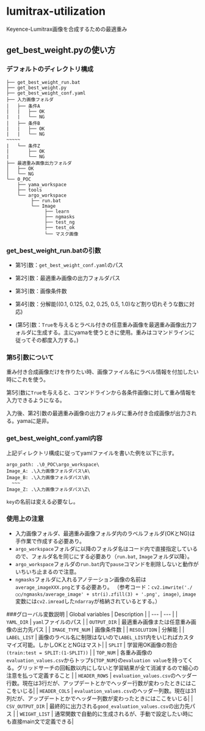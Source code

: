 # lumitrax-utilization
Keyence-Lumitrax画像を合成するための最適重み

## get_best_weight.pyの使い方
### デフォルトのディレクトリ構成
```
├── get_best_weight_run.bat
├── get_best_weight.py
├── get_best_weight_conf.yaml
├── 入力画像フォルダ
│   ├── 条件A
|   |   ├── OK
|   |   └── NG
│   ├── 条件B
|   |   ├── OK
|   |   └── NG
~~~~~
|   └── 条件Z
|       ├── OK
|       └── NG
├── 最適重み画像出力フォルダ
│   ├── OK
│   └── NG
└── 0_POC
    ├── yama_workspace
    ├── tools
    └── argo_workspace
         ├── run.bat
         └── Image
              ├── learn
              ├── ngmasks
              ├── test_ng
              ├── test_ok
              └── マスク画像
```
### get_best_weight_run.batの引数
* 第1引数：`get_best_weight_conf.yaml`のパス

* 第2引数：最適重み画像の出力フォルダパス

* 第3引数：画像条件数

* 第4引数：分解能((0.1, 0.125, 0.2, 0.25, 0.5, 1.0)など割り切れそうな数に対応)

* (第5引数：`True`を与えるとラベル付きの任意重み画像を最適重み画像出力フォルダに生成する。主にyamaを使うときに使用。重みはコマンドラインに従ってその都度入力する。)

### 第5引数について
重み付き合成画像だけを作りたい時、画像ファイル名にラベル情報を付加したい時にこれを使う。

第5引数に`True`を与えると、コマンドラインから各条件画像に対して重み情報を入力できるようになる。

入力後、第2引数の最適重み画像の出力フォルダに重み付き合成画像が出力される。yamaに是非。

### get_best_weight_conf.yaml内容
上記ディレクトリ構成に従ってyamlファイルを書いた例を以下に示す。
```
argo_path: .\0_POC\argo_workspace\
Image_A: .\入力画像フォルダパス\A\
Image_B: .\入力画像フォルダパス\B\
  ~~~
Image_Z: .\入力画像フォルダパス\Z\

```
`key`の名前は変える必要なし。
### 使用上の注意
* 入力画像フォルダ、最適重み画像フォルダ内のラベルフォルダ(OKとNG)は手作業で作成する必要あり。
* `argo_workspace`フォルダに以降のフォルダ名はコード内で直接指定しているので、フォルダ名を同じにする必要あり（`run.bat`, `Image`フォルダ以降）。
* `argo_workspace`フォルダの`run.bat`内で`pause`コマンドを削除しないと動作がいちいち止まるので注意。
* `ngmasks`フォルダに入れるアノテーション画像の名前は`average_imageXXX.png`とする必要あり。
（参考コード：`cv2.imwrite('./○○/ngmasks/average_image' + str(i).zfill(3) + '.png', image)`, `image`変数には`cv2.imread`した`ndarray`が格納されているとする。）

###グローバル変数説明
| Global variables | Description |
| --- | --- |
| `YAML_DIR` | `yaml`ファイルのパス |
| `OUTPUT_DIR` | 最適重み画像または任意重み画像の出力先パス |
| `IMAGE_TYPE_NUM` | 画像条件数 |
| `RESOLUTION` | 分解能 |
| `LABEL_LIST` | 画像のラベル名に制限はないので`LABEL_LIST`内をいじればカスタマイズ可能。しかしOKととNGはマスト|
| `SPLIT` | 学習用OK画像の割合`(train:test = SPLIT:(1-SPLIT))` |
| `TOP_NUM` | 各重み画像の`evaluation_values.csv`からトップ`${TOP_NUM}`の`evaluation value`を持ってくる。グリッドサーチの回転数以内にしないと学習結果が全て消滅するので細心の注意を払って定義すること |
| `HEADER_ROWS` | `evaluation_values.csv`のヘッダー行数。現在は3行だが、アップデートとかでヘッダー行数が変わったときにはここをいじる|
| `HEADER_COLS` | `evaluation_values.csv`のヘッダー列数。現在は31列だが、アップデートとかでヘッダー列数が変わったときにはここをいじる|
| `CSV_OUTPUT_DIR` | 最終的に出力される`good_evaluation_values.csv`の出力先パス |
| `WEIGHT_LIST` | 通常関数で自動的に生成されるが、手動で設定したい時にも直接main文で定義できる|

